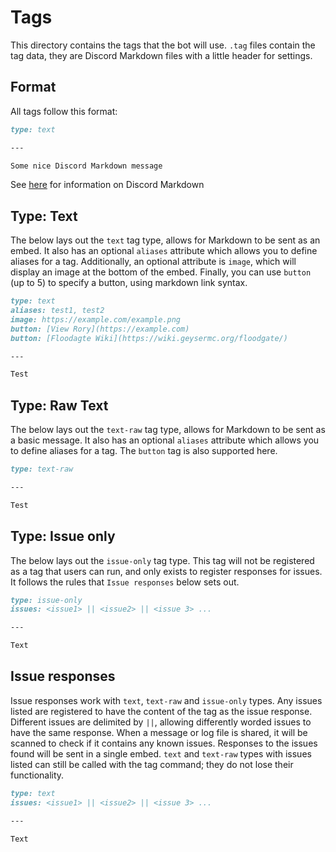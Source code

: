 # Tags
This directory contains the tags that the bot will use. `.tag` files contain the tag data, they are Discord Markdown files with a little header for settings.

## Format
All tags follow this format:
```markdown
type: text

---

Some nice Discord Markdown message
```
See [here](https://support.discord.com/hc/en-us/articles/210298617-Markdown-Text-101-Chat-Formatting-Bold-Italic-Underline-) for information on Discord Markdown

## Type: Text
The below lays out the `text` tag type, allows for Markdown to be sent as an embed. It also has an optional `aliases` attribute which allows you to define aliases for a tag. Additionally, an optional attribute is `image`, which will display an image at the bottom of the embed. Finally, you can use `button` (up to 5) to specify a button, using markdown link syntax.

```markdown
type: text
aliases: test1, test2
image: https://example.com/example.png
button: [View Rory](https://example.com)
button: [Floodagte Wiki](https://wiki.geysermc.org/floodgate/)

---

Test
```

## Type: Raw Text 
The below lays out the `text-raw` tag type, allows for Markdown to be sent as a basic message. It also has an optional `aliases` attribute which allows you to define aliases for a tag. The `button` tag is also supported here.

```markdown
type: text-raw

---

Test
```

## Type: Issue only
The below lays out the `issue-only` tag type. This tag will not be registered as a tag that users can run, and only exists to
register responses for issues. It follows the rules that `Issue responses` below sets out.

```markdown
type: issue-only
issues: <issue1> || <issue2> || <issue 3> ...

---

Text
```

## Issue responses
Issue responses work with `text`, `text-raw` and `issue-only` types. Any issues listed are registered to have the content of the tag as the issue response.
Different issues are delimited by `||`, allowing differently worded issues to have the same response.
When a message or log file is shared, it will be scanned to check if it contains any known issues. Responses to the issues found will be sent in a single embed.
`text` and `text-raw` types with issues listed can still be called with the tag command; they do not lose their functionality.
```markdown
type: text
issues: <issue1> || <issue2> || <issue 3> ...

---

Text
```
